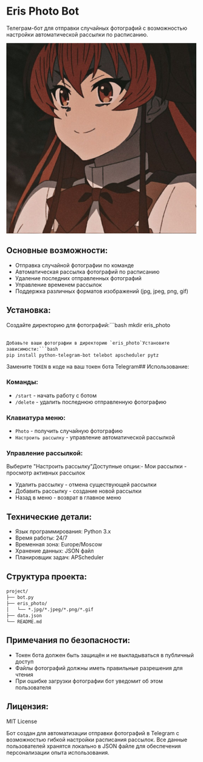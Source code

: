 # Eris Photo Bot

Телеграм-бот для отправки случайных фотографий с возможностью настройки автоматической рассылки по расписанию.

<img src="https://raw.githubusercontent.com/Am1rTl/Eris/main/eris_photo/01aad7e3d10f5d9236e7b7eb0afd013d.jpg" width="500">

## Основные возможности:

- Отправка случайной фотографии по команде
- Автоматическая рассылка фотографий по расписанию
- Удаление последних отправленных фотографий
- Управление временем рассылок
- Поддержка различных форматов изображений (jpg, jpeg, png, gif)

## Установка:

Создайте директорию для фотографий:```bash
mkdir eris_photo
```

Добавьте ваши фотографии в директорию `eris_photo`Установите зависимости:```bash
pip install python-telegram-bot telebot apscheduler pytz
```

Замените `TOKEN` в коде на ваш токен бота Telegram## Использование:

### Команды:

- `/start` - начать работу с ботом
- `/delete` - удалить последнюю отправленную фотографию

### Клавиатура меню:

- `Photo` - получить случайную фотографию
- `Настроить рассылку` - управление автоматической рассылкой

### Управление рассылкой:

Выберите "Настроить рассылку"Доступные опции:- Мои рассылки - просмотр активных рассылок
- Удалить рассылку - отмена существующей рассылки
- Добавить рассылку - создание новой рассылки
- Назад в меню - возврат в главное меню

## Технические детали:

- Язык программирования: Python 3.x
- Время работы: 24/7
- Временная зона: Europe/Moscow
- Хранение данных: JSON файл
- Планировщик задач: APScheduler

## Структура проекта:

```plaintext
project/
├── bot.py
├── eris_photo/
│   └── *.jpg/*.jpeg/*.png/*.gif
├── data.json
└── README.md
```

## Примечания по безопасности:

- Токен бота должен быть защищён и не выкладываться в публичный доступ
- Файлы фотографий должны иметь правильные разрешения для чтения
- При ошибке загрузки фотографии бот уведомит об этом пользователя

## Лицензия:

MIT License

Бот создан для автоматизации отправки фотографий в Telegram с возможностью гибкой настройки расписания рассылок. Все данные пользователей хранятся локально в JSON файле для обеспечения персонализации опыта использования.
